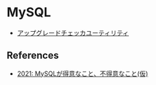 # MySQL

- [アップグレードチェッカユーティリティ](https://dev.mysql.com/doc/mysql-shell/8.0/ja/mysql-shell-utilities-upgrade.html)

## References

- [2021: MySQLが得意なこと、不得意なこと(仮)](https://speakerdeck.com/yoku0825/mysqlgade-yi-nakoto-bu-de-yi-nakoto-jia)

